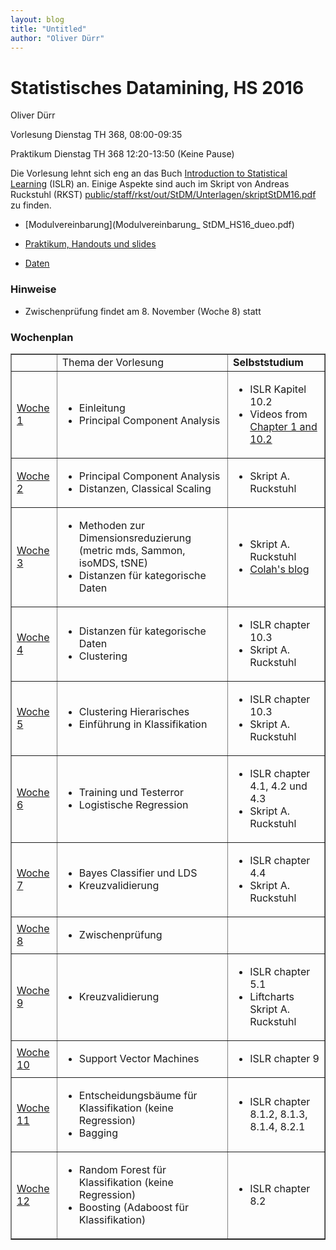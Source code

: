 ```yaml
---
layout: blog
title: "Untitled"
author: "Oliver Dürr"
---
```



# Statistisches Datamining, HS 2016

Oliver Dürr

Vorlesung Dienstag TH 368, 08:00-09:35

Praktikum Dienstag TH 368  12:20-13:50 (Keine Pause)



Die Vorlesung lehnt sich eng an das Buch [Introduction to Statistical Learning](https://www.r-bloggers.com/in-depth-introduction-to-machine-learning-in-15-hours-of-expert-videos/
) (ISLR) an. Einige Aspekte sind auch im Skript von Andreas Ruckstuhl (RKST) [public/staff/rkst/out/StDM/Unterlagen/skriptStDM16.pdf](smb://shared.zhaw.ch/public/staff/rkst/out/StDM/Unterlagen/skriptStDM16.pdf) zu finden. 

* [Modulvereinbarung](Modulvereinbarung_ StDM_HS16_dueo.pdf)

* [Praktikum, Handouts und slides](aufgaben.html)

* [Daten](https://www.dropbox.com/sh/zlwy3cgo3ffaga2/AADIRQ1frLjCvj8kC2lY0boEa?dl=0)


### Hinweise
* Zwischenprüfung findet am 8. November (Woche 8) statt


### Wochenplan 
<table border="1" style="vertical-align: top">

<tr>
<td></td>
<td>Thema der Vorlesung</td>
<td><strong>Selbststudium</strong></td>
</tr>

<tr>
<td><a href="woche1">Woche 1</a></td>
<td>
	<ul>
		<li><span>Einleitung</span></li>
		<li><span>Principal Component Analysis</span></li>
	</ul>
</td>
<td>
<ul>
<li>ISLR Kapitel 10.2</span></li>
<li>
	Videos from <a href="https://www.r-bloggers.com/in-depth-introduction-to-machine-learning-in-15-hours-of-expert-videos/">
	Chapter 1 and 10.2</a>
</li>
</ul>
</td>
</tr>


<tr>
<td><a href="woche2">Woche 2</a></td>
<td>
	<ul>
		<li><span>Principal Component Analysis</span></li>
		<li><span>Distanzen, Classical Scaling</span></li>
	</ul>
</td>
<td>
<ul>
<li>Skript A. Ruckstuhl</span></li>

</ul>
</td>
</tr>

<tr>
<td><a href="woche3">Woche 3</a></td>
<td>
	<ul>
		<li><span>Methoden zur Dimensionsreduzierung (metric mds, Sammon, isoMDS, tSNE)</span></li>
		<li><span>Distanzen für kategorische Daten</span></li>
	</ul>
</td>
<td>
<ul>
<li>Skript A. Ruckstuhl</span></li>
<li><a href="http://colah.github.io/posts/2014-10-Visualizing-MNIST/">Colah's blog</a></span></li>
</ul>
</td>
</tr>


<tr>
<td><a href="woche4">Woche 4</a></td>
<td>
	<ul>
		<li><span>Distanzen für kategorische Daten</span></li>
		<li><span>Clustering</span></li>
	</ul>
</td>
<td>
<ul>
<li>ISLR chapter 10.3</li>
<li>Skript A. Ruckstuhl</span></li>
</ul>
</td>
</tr>


<tr>
<td><a href="woche5">Woche 5</a></td>
<td>
	<ul>
		<li><span>Clustering Hierarisches</span></li>
		<li><span>Einführung in Klassifikation</span></li>
	</ul>
</td>
<td>
<ul>
<li>ISLR chapter 10.3</li>
<li>Skript A. Ruckstuhl</span></li>
</ul>
</td>
</tr>


<tr>
<td><a href="woche6">Woche 6</a></td>
<td>
	<ul>
		<li><span>Training und Testerror</span></li>
		<li><span>Logistische Regression</span></li>
	</ul>
</td>
<td>
<ul>
<li>ISLR chapter 4.1, 4.2 und 4.3</li>
<li>Skript A. Ruckstuhl</span></li>
</ul>
</td>
</tr>


<tr>
<td><a href="woche7">Woche 7</a></td>
<td>
	<ul>
		<li><span>Bayes Classifier und LDS</span></li>
		<li><span>Kreuzvalidierung</span></li>
	</ul>
</td>
<td>
<ul>
<li>ISLR chapter 4.4</li>
<li>Skript A. Ruckstuhl</span></li>
</ul>
</td>
</tr>

<tr>
<td><a href="woche8">Woche 8</a></td>
<td>
	<ul>
		<li><span>Zwischenprüfung</li>
	</ul>
</td>
<td>

</td>
</tr>



<tr>
<td><a href="woche9">Woche 9</a></td>
<td>
	<ul>
		<li><span>Kreuzvalidierung</span></li>
	</ul>
</td>
<td>
<ul>
<li>ISLR chapter 5.1</li>
<li>Liftcharts Skript A. Ruckstuhl</span></li>
</ul>
</td>
</tr>


<tr>
<td><a href="woche10">Woche 10</a></td>
<td>
	<ul>
		<li><span>Support Vector Machines</span></li>
	</ul>
</td>
<td>
<ul>
<li>ISLR chapter 9</li>

</ul>
</td>
</tr>


<tr>
<td><a href="woche11">Woche 11</a></td>
<td>
	<ul>
		<li>Entscheidungsbäume für Klassifikation (keine Regression)</li>
		<li>Bagging</li>
	</ul>
</td>
<td>
<ul>
<li>ISLR chapter 8.1.2, 8.1.3, 8.1.4, 8.2.1</li>
</ul>
</td>
</tr>


<tr>
<td><a href="woche12">Woche 12</a></td>
<td>
	<ul>
		<li>Random Forest für Klassifikation (keine Regression)</li>
		<li>Boosting (Adaboost für Klassifikation)</li>
	</ul>
</td>
<td>
<ul>
<li>ISLR chapter 8.2</li>

</ul>
</td>
</tr>




</table>
